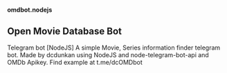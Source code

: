 #### omdbot.nodejs
## Open Movie Database Bot
Telegram bot [NodeJS]
A simple Movie, Series information finder telegram bot. Made by dcdunkan using NodeJS and node-telegram-bot-api and OMDb Apikey. Find example at t.me/dcOMDbot

